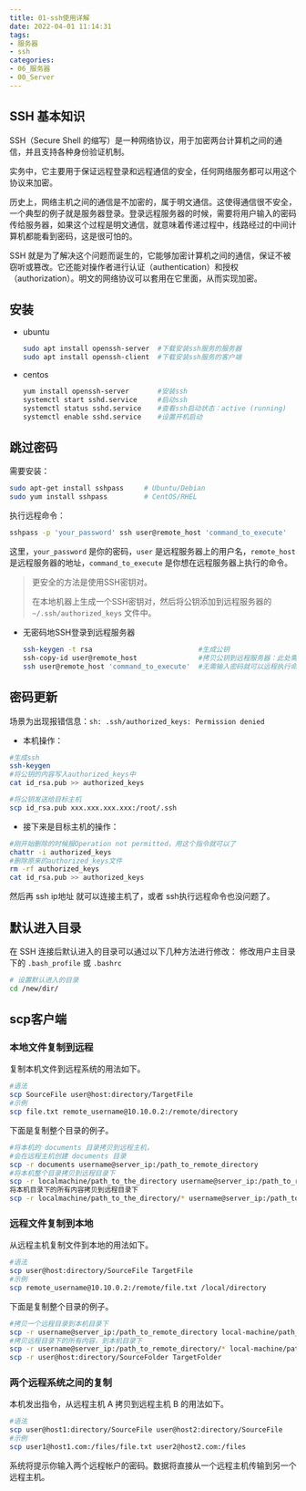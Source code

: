 ```yaml
---
title: 01-ssh使用详解
date: 2022-04-01 11:14:31
tags: 
- 服务器
- ssh
categories:
- 06_服务器
- 00_Server
---
```




## SSH 基本知识

SSH（Secure Shell 的缩写）是一种网络协议，用于加密两台计算机之间的通信，并且支持各种身份验证机制。

实务中，它主要用于保证远程登录和远程通信的安全，任何网络服务都可以用这个协议来加密。

历史上，网络主机之间的通信是不加密的，属于明文通信。这使得通信很不安全，一个典型的例子就是服务器登录。登录远程服务器的时候，需要将用户输入的密码传给服务器，如果这个过程是明文通信，就意味着传递过程中，线路经过的中间计算机都能看到密码，这是很可怕的。

SSH 就是为了解决这个问题而诞生的，它能够加密计算机之间的通信，保证不被窃听或篡改。它还能对操作者进行认证（authentication）和授权（authorization）。明文的网络协议可以套用在它里面，从而实现加密。

## 安装

* ubuntu

  ```bash
  sudo apt install openssh-server  #下载安装ssh服务的服务器
  sudo apt install openssh-client  #下载安装ssh服务的客户端
  ```

* centos

  ```bash
  yum install openssh-server       #安装ssh
  systemctl start sshd.service     #启动ssh
  systemctl status sshd.service    #查看ssh启动状态：active (running)
  systemctl enable sshd.service    #设置开机启动
  ```

  

## 跳过密码

需要安装：

```bash
sudo apt-get install sshpass     # Ubuntu/Debian
sudo yum install sshpass         # CentOS/RHEL
```

执行远程命令：

```bash
sshpass -p 'your_password' ssh user@remote_host 'command_to_execute'
```

这里，`your_password` 是你的密码，`user` 是远程服务器上的用户名，`remote_host` 是远程服务器的地址，`command_to_execute` 是你想在远程服务器上执行的命令。

> 更安全的方法是使用SSH密钥对。
>
> 在本地机器上生成一个SSH密钥对，然后将公钥添加到远程服务器的 `~/.ssh/authorized_keys` 文件中。

* 无密码地SSH登录到远程服务器

  ```bash
  ssh-keygen -t rsa                          #生成公钥
  ssh-copy-id user@remote_host               #拷贝公钥到远程服务器：此处需要输入一次远程服务器密码
  ssh user@remote_host 'command_to_execute'  #无需输入密码就可以远程执行命令了
  ```

  

## 密码更新

场景为出现报错信息：`sh: .ssh/authorized_keys: Permission denied`

* 本机操作：

```bash
#生成ssh
ssh-keygen 
#将公钥的内容写入authorized_keys中
cat id_rsa.pub >> authorized_keys

#将公钥发送给目标主机
scp id_rsa.pub xxx.xxx.xxx.xxx:/root/.ssh
```

* 接下来是目标主机的操作：

```bash
#刚开始删除的时候报Operation not permitted，用这个指令就可以了
chattr -i authorized_keys  
#删除原来的authorized_keys文件
rm -rf authorized_keys
cat id_rsa.pub >> authorized_keys
```

然后再 ssh ip地址 就可以连接主机了，或者 ssh执行远程命令也没问题了。

## 默认进入目录

在 SSH 连接后默认进入的目录可以通过以下几种方法进行修改：
修改用户主目录下的 `.bash_profile` 或 `.bashrc`

```bash
# 设置默认进入的目录
cd /new/dir/
```



## scp客户端

### 本地文件复制到远程

复制本机文件到远程系统的用法如下。

```bash
#语法 
scp SourceFile user@host:directory/TargetFile 
#示例 
scp file.txt remote_username@10.10.0.2:/remote/directory
```

下面是复制整个目录的例子。

```bash
#将本机的 documents 目录拷贝到远程主机， 
#会在远程主机创建 documents 目录 
scp -r documents username@server_ip:/path_to_remote_directory 
#将本机整个目录拷贝到远程目录下 
scp -r localmachine/path_to_the_directory username@server_ip:/path_to_remote_directory/ 
将本机目录下的所有内容拷贝到远程目录下 
scp -r localmachine/path_to_the_directory/* username@server_ip:/path_to_remote_directory/
```

### 远程文件复制到本地

从远程主机复制文件到本地的用法如下。

```bash
#语法 
scp user@host:directory/SourceFile TargetFile 
#示例 
scp remote_username@10.10.0.2:/remote/file.txt /local/directory
```

下面是复制整个目录的例子。

```bash
#拷贝一个远程目录到本机目录下  
scp -r username@server_ip:/path_to_remote_directory local-machine/path_to_the_directory/  
#拷贝远程目录下的所有内容，到本机目录下  
scp -r username@server_ip:/path_to_remote_directory/* local-machine/path_to_the_directory/ 
scp -r user@host:directory/SourceFolder TargetFolder 
```



### 两个远程系统之间的复制

本机发出指令，从远程主机 A 拷贝到远程主机 B 的用法如下。

```bash
#语法 
scp user@host1:directory/SourceFile user@host2:directory/SourceFile 
#示例 
scp user1@host1.com:/files/file.txt user2@host2.com:/files
```

系统将提示你输入两个远程帐户的密码。数据将直接从一个远程主机传输到另一个远程主机。

